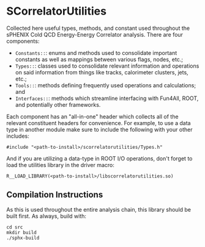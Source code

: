 # SCorrelatorUtilities 

Collected here useful types, methods, and constant used throughout the sPHENIX Cold QCD Energy-Energy
Correlator analysis. There are four components:

  - `Constants::`: enums and methods used to consolidate important constants as well as mappings between
     various flags, nodes, etc.;
  - `Types::`: classes used to consolidate relevant information and operations on said information from things
     like tracks, calorimeter clusters, jets, etc.;
  - `Tools::`: methods defining frequently used operations and calculations; and
  - `Interfaces::`: methods which streamline interfacing with Fun4All, ROOT, and potentially other frameworks.

Each component has an "all-in-one" header which collects all of the relevant constituent headers for convenience.
For example, to use a data type in another module make sure to include the following with your other includes:

```
#include "<path-to-install>/scorrelatorutilities/Types.h"
```

And if you are utilizing a data-type in ROOT I/O operations, don't forget to load the utilities library in
the driver macro:

```
R__LOAD_LIBRARY(<path-to-install>/libscorrelatorutilities.so)
```

## Compilation Instructions

As this is used throughout the entire analysis chain, this library should be built first. As always, build with:

```
cd src
mkdir build
./sphx-build
```
